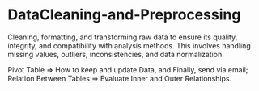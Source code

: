 # DataCleaning-and-Preprocessing
Cleaning, formatting, and transforming raw data to ensure its quality, integrity, and compatibility with analysis methods. This involves handling missing values, outliers, inconsistencies, and data normalization.

Pivot Table => How to keep and update Data, and Finally, send via email;<br>
Relation Between Tables => Evaluate Inner and Outer Relationships.
